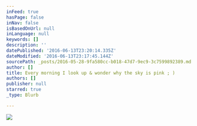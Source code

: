 ```yaml
---
inFeed: true
hasPage: false
inNav: false
isBasedOnUrl: null
inLanguage: null
keywords: []
description: ''
datePublished: '2016-06-13T23:20:14.335Z'
dateModified: '2016-06-13T23:17:45.144Z'
sourcePath: _posts/2016-05-28-9fa580cc-b018-47d7-9ec9-3c7599892389.md
author: []
title: Every morning I look up & wonder why the sky is pink ; )
authors: []
publisher: null
starred: true
_type: Blurb

---
```

![](https://the-grid-user-content.s3-us-west-2.amazonaws.com/b8a8c548-b67e-4145-aee1-1bf48999bc11.jpg)